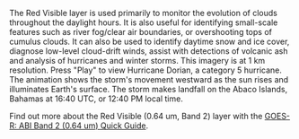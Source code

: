 The Red Visible layer is used primarily to monitor the evolution of clouds throughout the daylight hours. It is also useful for identifying small-scale features such as river fog/clear air boundaries, or overshooting tops of cumulus clouds. It can also be used to identify daytime snow and ice cover, diagnose low-level cloud-drift winds, assist with detections of volcanic ash and analysis of hurricanes and winter storms. This imagery is at 1 km resolution. Press "Play" to view Hurricane Dorian, a category 5 hurricane. The animation shows the storm's movement westward as the sun rises and illuminates Earth's surface. The storm makes landfall on the Abaco Islands, Bahamas at 16:40 UTC, or 12:40 PM local time.

Find out more about the Red Visible (0.64 um, Band 2) layer with the [GOES-R: ABI Band 2 (0.64 um) Quick Guide](https://www.star.nesdis.noaa.gov/GOES/documents/ABIQuickGuide_Band02.pdf).